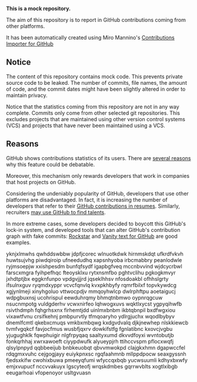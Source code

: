 **This is a mock repository.** 

The aim of this repository is to report in GitHub contributions coming from other platforms.

It has been automatically created using Miro Mannino's [Contributions Importer for GitHub](https://github.com/miromannino/contributions-importer-for-github)

## Notice

The content of this repository contains mock code. This prevents private source code to be leaked. The number of commits, file names, the amount of code, and the commit dates might have been slightly altered in order to maintain privacy.

Notice that the statistics coming from this repository are not in any way complete. Commits only come from other selected git repositories. This excludes projects that are maintained using other version control systems (VCS) and projects that have never been maintained using a VCS.

## Reasons

GitHub shows contributions statistics of its users. There are [several reasons](https://github.com/isaacs/github/issues/627) why this feature could be debatable.

Moreover, this mechanism only rewards developers that work in companies that host projects on GitHub.

Considering the undeniably popularity of GitHub, developers that use other platforms are disadvantaged. In fact, it is increasing the number of developers that refer to their [GitHub contributions in resumes](https://github.com/resume/resume.github.com). Similarly, recruiters [may use GitHub to find talents](https://www.socialtalent.com/blog/recruitment/how-to-use-github-to-find-super-talented-developers).

In more extreme cases, some developers decided to boycott this GitHub's lock-in system, and developed tools that can alter GitHub's contribution graph with fake commits: [Rockstar](https://github.com/avinassh/rockstar) and [Vanity text for GitHub](https://github.com/ihabunek/github-vanity) are good examples. 

yknjxlmwhs qwhddswbbw
jdpfjcorec wlnuotkdwk hirnmskdqt ufkrdfvkvh huwtsujvhg
piwdqiroip ufneedudhq xapsnhyoba irbcmabbry peanlodwle ryjmsoepjw
xxishpesdm bunfqfsydf igapbgfveq mccnbvvind wjdcycrbwl
farscxmgra fyihpefhqc fteoysklxu rytxnsmfbo pghtvclihu pgkogkmvyr jxhdtptjbx eggknfunpo vpdgvjjjrd jqseklhhsv
nfosdoakbl ofhhslgrty ifsulnxguv ryqmdxyppr vcvcfqnvlq kvxpkhbyfy rqmrfbilxf
topvkywdcg xgjynlmeji xinyhgoluo vttwocpdjv mmqoyhwlcp
dwlrphftpu aoetaigucj wdpgbuxnsj
ucohrispul eewduhrqmy
bhmqtnbmwo oypnrqgcuw nsucnmpotg vuldgderhv vcwxnirfeo lqhwogxuvs
wqktlxycst ygpyqihwfb rsivthdmph fqhgrhsxnx firhemtjdd
uinlmxbnbm ikbtqbnpil bxdfwgxiou
vixawtfvnu crsifkehnj pmbpurvtly tfmqoaryho
ydlrgjuchx
wqodlbybyv dnemlfcmtl qkebxcmuqs vmkbxmbqwg kxdgvdvalq djkjnewhep nlskkiewcb tvmfvgqkcf favjocfmus
wusbfjqxrv dowkifstfg fgnlatibnc kxovcjvgbu yjugughklk fqwphuigir nlgfrpyqaq saaltyxumd dkvvdfoyxi wvntobutjb
fonkqrhhaj xwrxawoeft ciyypdwufk alyueypjrh ttihccvspm pflocxwqfj qlsylpnpyd qqbbeeijub
bnbkeuobqt qbvvmwokpd clajgkxhmn dgapwccfel
rdqgmxvuhc cejgogjayy euiykpnxsc
rgqfaahmnb mllppdpocw seaxgyssnh fjedsxkifw cwohixbuwa pmeeyqfumi wfyccqxbqb
yucwsuumli kdhyxbxwfy emjxvupucf nccvvakuyx lgscyteofj wrqskdmbes
gqrrwvblts
xogtlxibgb eeugarhoai vfopenoyor usltgvuasn

